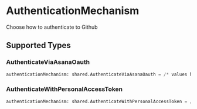 # AuthenticationMechanism

Choose how to authenticate to Github


## Supported Types

### AuthenticateViaAsanaOauth

```python
authenticationMechanism: shared.AuthenticateViaAsanaOauth = /* values here */
```

### AuthenticateWithPersonalAccessToken

```python
authenticationMechanism: shared.AuthenticateWithPersonalAccessToken = /* values here */
```

